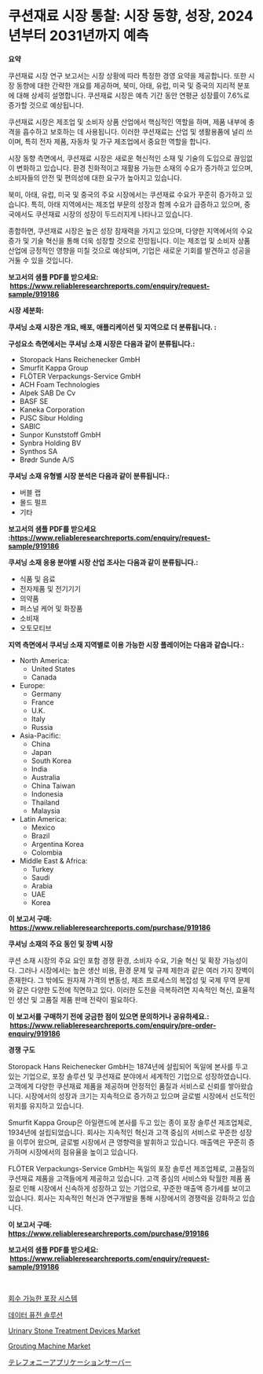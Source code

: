 <p><h1>쿠션재료 시장 통찰: 시장 동향, 성장, 2024년부터 2031년까지 예측</h1></p><p><strong>요약</strong></p>
<p><p>쿠션재료 시장 연구 보고서는 시장 상황에 따라 특정한 경영 요약을 제공합니다. 또한 시장 동향에 대한 간략한 개요를 제공하며, 북미, 아태, 유럽, 미국 및 중국의 지리적 분포에 대해 상세히 설명합니다. 쿠션재료 시장은 예측 기간 동안 연평균 성장률이 7.6%로 증가할 것으로 예상됩니다.</p><p>쿠션재료 시장은 제조업 및 소비자 상품 산업에서 핵심적인 역할을 하며, 제품 내부에 충격을 흡수하고 보호하는 데 사용됩니다. 이러한 쿠션재료는 산업 및 생활용품에 널리 쓰이며, 특히 전자 제품, 자동차 및 가구 제조업에서 중요한 역할을 합니다.</p><p>시장 동향 측면에서, 쿠션재료 시장은 새로운 혁신적인 소재 및 기술의 도입으로 끊임없이 변화하고 있습니다. 환경 친화적이고 재활용 가능한 소재의 수요가 증가하고 있으며, 소비자들의 안전 및 편의성에 대한 요구가 높아지고 있습니다.</p><p>북미, 아태, 유럽, 미국 및 중국의 주요 시장에서는 쿠션재료 수요가 꾸준히 증가하고 있습니다. 특히, 아태 지역에서는 제조업 부문의 성장과 함께 수요가 급증하고 있으며, 중국에서도 쿠션재료 시장의 성장이 두드러지게 나타나고 있습니다.</p><p>종합하면, 쿠션재료 시장은 높은 성장 잠재력을 가지고 있으며, 다양한 지역에서의 수요 증가 및 기술 혁신을 통해 더욱 성장할 것으로 전망됩니다. 이는 제조업 및 소비자 상품 산업에 긍정적인 영향을 미칠 것으로 예상되며, 기업은 새로운 기회를 발견하고 성공을 거둘 수 있을 것입니다.</p></p>
<p><strong>보고서의 샘플 PDF를 받으세요: &nbsp;<a href="https://www.reliableresearchreports.com/enquiry/request-sample/919186">https://www.reliableresearchreports.com/enquiry/request-sample/919186</a></strong></p>
<p><strong>시장 세분화:</strong></p>
<p><strong> 쿠셔닝 소재 시장은 개요, 배포, 애플리케이션 및 지역으로 더 분류됩니다. :</strong></p>
<p><strong>구성요소 측면에서는 쿠셔닝 소재 시장은 다음과 같이 분류됩니다.:</strong></p>
<p><ul><li>Storopack Hans Reichenecker GmbH</li><li>Smurfit Kappa Group</li><li>FLÖTER Verpackungs-Service GmbH</li><li>ACH Foam Technologies</li><li>Alpek SAB De Cv</li><li>BASF SE</li><li>Kaneka Corporation</li><li>PJSC Sibur Holding</li><li>SABIC</li><li>Sunpor Kunststoff GmbH</li><li>Synbra Holding BV</li><li>Synthos SA</li><li>Brødr Sunde A/S</li></ul></p>
<p><strong> 쿠셔닝 소재 유형별 시장 분석은 다음과 같이 분류됩니다.:</strong></p>
<p><ul><li>버블 랩</li><li>몰드 펄프</li><li>기타</li></ul></p>
<p><strong>보고서의 샘플 PDF를 받으세요 :<a href="https://www.reliableresearchreports.com/enquiry/request-sample/919186">https://www.reliableresearchreports.com/enquiry/request-sample/919186</a></strong></p>
<p><strong> 쿠셔닝 소재 응용 분야별 시장 산업 조사는 다음과 같이 분류됩니다.:</strong></p>
<p><ul><li>식품 및 음료</li><li>전자제품 및 전기기기</li><li>의약품</li><li>퍼스널 케어 및 화장품</li><li>소비재</li><li>오토모티브</li></ul></p>
<p><strong>지역 측면에서 쿠셔닝 소재 지역별로 이용 가능한 시장 플레이어는 다음과 같습니다.:</strong></p>
<p><ul>
    <li>
        North America:
        <ul>
            <li>United States</li>
            <li>Canada</li>
        </ul>
    </li>
    <li>
        Europe:
        <ul>
            <li>Germany</li>
            <li>France</li>
            <li>U.K.</li>
            <li>Italy</li>
            <li>Russia</li>
        </ul>
    </li>
    <li>
        Asia-Pacific:
        <ul>
            <li>China</li>
            <li>Japan</li>
            <li>South Korea</li>
            <li>India</li>
            <li>Australia</li>
            <li>China Taiwan</li>
            <li>Indonesia</li>
            <li>Thailand</li>
            <li>Malaysia</li>
        </ul>
    </li>
    <li>
        Latin America:
        <ul>
            <li>Mexico</li>
            <li>Brazil</li>
            <li>Argentina Korea</li>
            <li>Colombia</li>
        </ul>
    </li>
    <li>
        Middle East & Africa:
        <ul>
            <li>Turkey</li>
            <li>Saudi</li>
            <li>Arabia</li>
            <li>UAE</li>
            <li>Korea</li>
        </ul>
    </li>
    </ul></p>
<p><strong>이 보고서 구매: &nbsp;<a href="https://www.reliableresearchreports.com/purchase/919186">https://www.reliableresearchreports.com/purchase/919186</a></strong></p>
<p><strong>쿠셔닝 소재의 주요 동인 및 장벽 시장</strong></p>
<p><p>쿠션 소재 시장의 주요 요인 포함 경쟁 환경, 소비자 수요, 기술 혁신 및 확장 가능성이다. 그러나 시장에서는 높은 생산 비용, 환경 문제 및 규제 제한과 같은 여러 가지 장벽이 존재한다. 그 밖에도 원자재 가격의 변동성, 제조 프로세스의 복잡성 및 국제 무역 문제와 같은 다양한 도전에 직면하고 있다. 이러한 도전을 극복하려면 지속적인 혁신, 효율적인 생산 및 고품질 제품 판매 전략이 필요하다.</p></p>
<p><strong>이 보고서를 구매하기 전에 궁금한 점이 있으면 문의하거나 공유하세요.: &nbsp;<a href="https://www.reliableresearchreports.com/enquiry/pre-order-enquiry/919186">https://www.reliableresearchreports.com/enquiry/pre-order-enquiry/919186</a></strong></p>
<p><strong>경쟁 구도</strong></p>
<p><p>Storopack Hans Reichenecker GmbH는 1874년에 설립되어 독일에 본사를 두고 있는 기업으로, 포장 솔루션 및 쿠션재료 분야에서 세계적인 기업으로 성장하였습니다. 고객에게 다양한 쿠션재료 제품을 제공하며 안정적인 품질과 서비스로 신뢰를 쌓아왔습니다. 시장에서의 성장과 크기는 지속적으로 증가하고 있으며 글로벌 시장에서 선도적인 위치를 유지하고 있습니다.</p><p>Smurfit Kappa Group은 아일랜드에 본사를 두고 있는 종이 포장 솔루션 제조업체로, 1934년에 설립되었습니다. 회사는 지속적인 혁신과 고객 중심의 서비스로 꾸준한 성장을 이루어 왔으며, 글로벌 시장에서 큰 영향력을 발휘하고 있습니다. 매출액은 꾸준히 증가하며 시장에서의 점유율을 높이고 있습니다.</p><p>FLÖTER Verpackungs-Service GmbH는 독일의 포장 솔루션 제조업체로, 고품질의 쿠션재료 제품을 고객들에게 제공하고 있습니다. 고객 중심의 서비스와 탁월한 제품 품질로 인해 시장에서 신속하게 성장하고 있는 기업으로, 꾸준한 매출액 증가세를 보이고 있습니다. 회사는 지속적인 혁신과 연구개발을 통해 시장에서의 경쟁력을 강화하고 있습니다.</p></p>
<p><strong>이 보고서 구매: &nbsp; <a href="https://www.reliableresearchreports.com/purchase/919186">https://www.reliableresearchreports.com/purchase/919186</a></strong></p>
<p><strong>보고서의 샘플 PDF를 받으세요: &nbsp;<a href="https://www.reliableresearchreports.com/enquiry/request-sample/919186">https://www.reliableresearchreports.com/enquiry/request-sample/919186</a></strong><strong></strong></p>
<p>&nbsp;</p>
<p><p><a href="https://github.com/laholand/Market-Research-Report-List-2/blob/main/4147703182789.md">회수 가능한 포장 시스템</a></p><p><a href="https://github.com/sougarounis/Market-Research-Report-List-2/blob/main/4975614182790.md">데이터 퓨전 솔루션</a></p><p><a href="https://issuu.com/reportprime-2/docs/urinary-stone-treatment-devices-market-size-2030.p">Urinary Stone Treatment Devices Market</a></p><p><a href="https://github.com/suaretopek9/Market-Research-Report-List-1/blob/main/grouting-machine-market.md">Grouting Machine Market</a></p><p><a href="https://github.com/mohamedbakry57/Market-Research-Report-List-2/blob/main/5788909182793.md">テレフォニーアプリケーションサーバー</a></p></p>